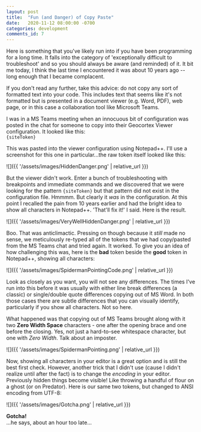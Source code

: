 ```yaml
---
layout: post
title:  "Fun (and Danger) of Copy Paste"
date:   2020-11-12 08:00:00 -0700
categories: development
comments_id: 7
---
```

Here is something that you've likely run into if you have been programming for a long time. It falls into the category of 'exceptionally difficult to troubleshoot' and so you should always be aware (and reminded) of it. It bit me today, I think the last time I encountered it was about 10 years ago --long enough that I became complacent.

If you don't read any further, take this advice: do not copy any sort of formatted text into your code. This includes text that seems like it's not formatted but is presented in a document viewer (e.g. Word, PDF), web page, or in this case a collaboration tool like Microsoft Teams.

I was in a MS Teams meeting when an innocuous bit of configuration was posted in the chat for someone to copy into their Geocortex Viewer configuration. It looked like this:  
`{siteToken}`

This was pasted into the viewer configuration using Notepad++. I'll use a screenshot for this one in particular...the raw token itself looked like this:  

![]({{ '/assets/images/HiddenDanger.png' | relative_url }})

But the viewer didn't work. Enter a bunch of troubleshooting with breakpoints and immediate commands and we discovered that we were looking for the pattern `{siteToken}` but that pattern did not exist in the configuration file. Hmmmm. But clearly it _was_ in the configuration. At this point I recalled the pain from 10 years earlier and had the bright idea to show all characters in Notepad++. 'That'll fix it!' I said. Here is the result.  

![]({{ '/assets/images/VeryWellHiddenDanger.png' | relative_url }})

Boo. That was anticlimactic. Pressing on though because it _still_ made no sense, we meticulously re-typed all of the tokens that we had copy/pasted from the MS Teams chat and tried again. It worked. To give you an idea of how challenging this was, here is the __bad__ token beside the __good__ token in Notepad++, showing all characters:  

![]({{ '/assets/images/SpidermanPointingCode.png' | relative_url }})

Look as closely as you want, you will not see any differences. The times I've run into this before it was usually with either line break differences (a classic) or single/double quote differences copying out of MS Word. In both those cases there are subtle differences that you can visually identify, particularly if you show all characters. Not so here.

What happened was that copying out of MS Teams brought along with it two __Zero Width Space__ characters - one after the opening brace and one before the closing. Yes, not just a hard-to-see whitespace character, but one with _Zero Width_. Talk about an imposter.  

![]({{ '/assets/images/SpidermanPointing.png' | relative_url }})

Now, showing all characters in your editor is a great option and is still the best first check. However, another trick that I didn't use (cause I didn't realize until after the fact) is to change the _encoding_ in your editor. Previously hidden things become visible! Like throwing a handful of flour on a ghost (or on Predator). Here is our same two tokens, but changed to ANSI encoding from UTF-8:  

![]({{ '/assets/images/Gotcha.png' | relative_url }})

__Gotcha!__  
...he says, about an hour too late...